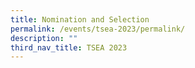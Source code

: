 ```yaml
---
title: Nomination and Selection
permalink: /events/tsea-2023/permalink/
description: ""
third_nav_title: TSEA 2023
---
```

